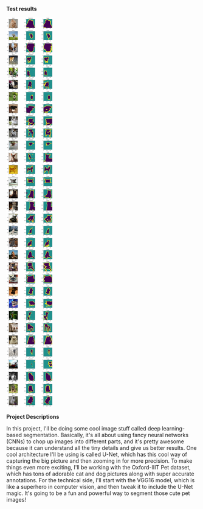 **Test results**



![alt](Image/test_results.png)

**Project Descriptions**

In this project, I'll be doing some cool image stuff called deep learning-based segmentation. Basically, it's all about using fancy neural networks (CNNs) to chop up images into different parts, and it's pretty awesome because it can understand all the tiny details and give us better results. One cool architecture I'll be using is called U-Net, which has this cool way of capturing the big picture and then zooming in for more precision. To make things even more exciting, I'll be working with the Oxford-IIIT Pet dataset, which has tons of adorable cat and dog pictures along with super accurate annotations. For the technical side, I'll start with the VGG16 model, which is like a superhero in computer vision, and then tweak it to include the U-Net magic. It's going to be a fun and powerful way to segment those cute pet images!